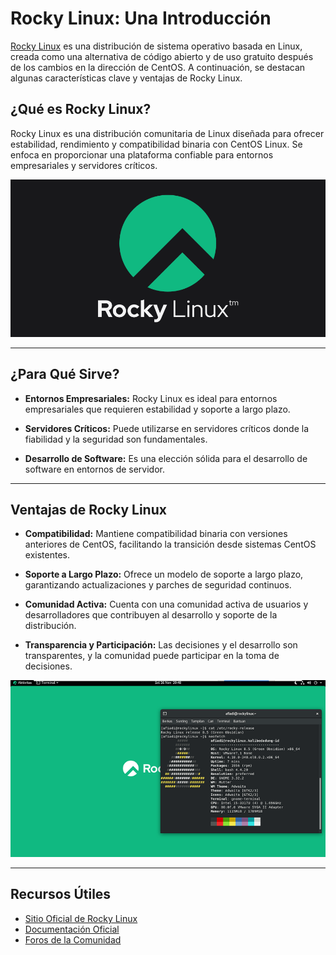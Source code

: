 
# Rocky Linux: Una Introducción

[Rocky Linux](https://rockylinux.org/) es una distribución de sistema operativo basada en Linux, creada como una alternativa de código abierto y de uso gratuito después de los cambios en la dirección de CentOS. A continuación, se destacan algunas características clave y ventajas de Rocky Linux.

## ¿Qué es Rocky Linux?

Rocky Linux es una distribución comunitaria de Linux diseñada para ofrecer estabilidad, rendimiento y compatibilidad binaria con CentOS Linux. Se enfoca en proporcionar una plataforma confiable para entornos empresariales y servidores críticos.

![logo](/img/rocky.png)

***

## ¿Para Qué Sirve?

- **Entornos Empresariales:** Rocky Linux es ideal para entornos empresariales que requieren estabilidad y soporte a largo plazo.

- **Servidores Críticos:** Puede utilizarse en servidores críticos donde la fiabilidad y la seguridad son fundamentales.

- **Desarrollo de Software:** Es una elección sólida para el desarrollo de software en entornos de servidor.
***
## Ventajas de Rocky Linux

- **Compatibilidad:** Mantiene compatibilidad binaria con versiones anteriores de CentOS, facilitando la transición desde sistemas CentOS existentes.

- **Soporte a Largo Plazo:** Ofrece un modelo de soporte a largo plazo, garantizando actualizaciones y parches de seguridad continuos.

- **Comunidad Activa:** Cuenta con una comunidad activa de usuarios y desarrolladores que contribuyen al desarrollo y soporte de la distribución.

- **Transparencia y Participación:** Las decisiones y el desarrollo son transparentes, y la comunidad puede participar en la toma de decisiones.


![logo](/img/rpmtrocky.png)

***

## Recursos Útiles

- [Sitio Oficial de Rocky Linux](https://rockylinux.org/)
- [Documentación Oficial](https://docs.rockylinux.org/)
- [Foros de la Comunidad](https://forums.rockylinux.org/)

